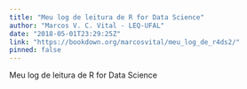 ```yaml
---
title: "Meu log de leitura de R for Data Science"
author: "Marcos V. C. Vital - LEQ-UFAL"
date: "2018-05-01T23:29:25Z"
link: "https://bookdown.org/marcosvital/meu_log_de_r4ds2/"
pinned: false
---
```


Meu log de leitura de R for Data Science
